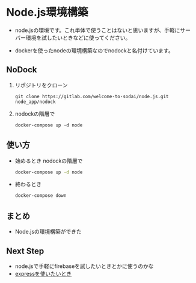 # Node.js環境構築

- node.jsの環境です。これ単体で使うことはないと思いますが、手軽にサーバー環境を試したいときなどに使ってください。

- dockerを使ったnodeの環境構築なのでnodockと名付けています。


## NoDock

1. リポジトリをクローン

   ```
   git clone https://gitlab.com/welcome-to-sodai/node.js.git node_app/nodock
   ```

2. nodockの階層で

   ```
   docker-compose up -d node
   ```


## 使い方

- 始めるとき nodockの階層で
   ```bash
   docker-compose up -d node
   ```
- 終わるとき
   ```bash
   docker-compose down
   ```

## まとめ

- Node.jsの環境構築ができた

## Next Step

- node.jsで手軽にfirebaseを試したいときとかに使うのかな
- [expressを使いたいとき](https://qiita.com/nkjm/items/723990c518acfee6e473)

   
